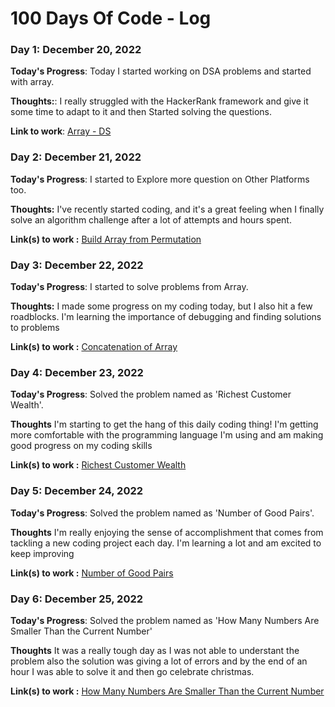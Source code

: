 # 100 Days Of Code - Log



### Day 1: December 20, 2022

**Today's Progress**: Today I started working on DSA problems and started with array.

**Thoughts:**: I really struggled with the HackerRank framework and give it some time to adapt to it and then Started solving the questions.

**Link to work**:  [Array - DS](https://www.hackerrank.com/challenges/arrays-ds/submissions/code/306104095)



### Day 2: December 21, 2022

**Today's Progress**: I started to Explore more question on Other Platforms too.

**Thoughts:** I've recently started coding, and it's a great feeling when I finally solve an algorithm challenge after a lot of attempts and hours spent.

**Link(s) to work :** [Build Array from Permutation](https://leetcode.com/problems/build-array-from-permutation/submissions/863640068/)



### Day 3: December 22, 2022

**Today's Progress**: I started to solve problems from Array.

**Thoughts:** I made some progress on my coding today, but I also hit a few roadblocks. I'm learning the importance of debugging and finding solutions to problems

**Link(s) to work :** [Concatenation of Array](https://leetcode.com/problems/concatenation-of-array/submissions/863645713/)



### Day 4: December 23, 2022

**Today's Progress**: Solved the problem named as 'Richest Customer Wealth'.

**Thoughts** I'm starting to get the hang of this daily coding thing! I'm getting more comfortable with the programming language I'm using and am making good progress              on my coding skills

**Link(s) to work :** [Richest Customer Wealth](https://leetcode.com/problems/richest-customer-wealth/submissions/863667041/)



### Day 5: December 24, 2022

**Today's Progress**: Solved the problem named as 'Number of Good Pairs'.

**Thoughts** I'm really enjoying the sense of accomplishment that comes from tackling a new coding project each day. I'm learning a lot and am excited to keep improving

**Link(s) to work :** [Number of Good Pairs](https://leetcode.com/problems/number-of-good-pairs/submissions/864891278/)



### Day 6: December 25, 2022

**Today's Progress**: Solved the problem named as 'How Many Numbers Are Smaller Than the Current Number'

**Thoughts** It was a really tough day as I was not able to understant the problem also the solution was giving a lot of errors and by the end of an hour I was able to solve it and then go celebrate christmas.

**Link(s) to work :** [How Many Numbers Are Smaller Than the Current Number](https://leetcode.com/problems/how-many-numbers-are-smaller-than-the-current-number/submissions/865897978/)


